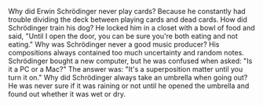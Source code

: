 Why did Erwin Schrödinger never play cards? Because he constantly had trouble dividing the deck between playing cards and dead cards.
How did Schrödinger train his dog? He locked him in a closet with a bowl of food and said, "Until I open the door, you can be sure you're both eating and not eating."
Why was Schrödinger never a good music producer? His compositions always contained too much uncertainty and random notes.
Schrödinger bought a new computer, but he was confused when asked: "Is it a PC or a Mac?" The answer was: "It's a superposition matter until you turn it on."
Why did Schrödinger always take an umbrella when going out? He was never sure if it was raining or not until he opened the umbrella and found out whether it was wet or dry.
